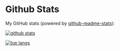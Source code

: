 # Github Stats

My GitHub stats (powered by [github-readme-stats](https://github.com/anuraghazra/github-readme-stats)):

[![github stats](https://github-readme-stats.vercel.app/api?username=mkswagger&include_all_commits=true&count_private=true&show_icons=true&line_height=20&title_color=7A7ADB&icon_color=2234AE&text_color=D3D3D3&bg_color=0,000000,130F40)](https://zxh.io)

[![top langs](https://github-readme-stats.vercel.app/api/top-langs/?username=mkswagger&layout=compact&hide_border=true&icon_color=2234AE&text_color=D3D3D3&bg_color=0,000000,130F40)](https://zxh.io)
